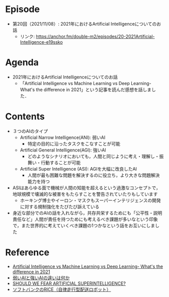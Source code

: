 # Episode
- 第20回（2021/11/08）: 2021年におけるArtificial Intelligenceについてのお話
  - リンク: https://anchor.fm/double-m2/episodes/20-2021Artificial-Intelligence-e19ssko

# Agenda
- 2021年におけるArtificial Intelligenceについてのお話
    - 「Artificial Intelligence vs Machine Learning vs Deep Learning- What's the difference in 2021」という記事を読んだ感想を話しました．

# Contents
- ３つのAIのタイプ
    - Artificial Narrow Intelligence(ANI): 弱いAI
        - 特定の目的に沿ったタスクをこなすことが可能
    - Artificial General Intelligence(AGI): 強いAI
        - どのようなシナリオにおいても，人間と同じように考え・理解し・振舞い・行動することが可能
    - Artificial Super Intelligence (ASI): AGIを大幅に改良したAI
        - 人間が最も困難な問題を解決するのに役立ち，より大きな問題解決能力を持つ
- ASIはあらゆる面で機械が人間の知能を超えるという過激なコンセプトで，地球規模で壊滅的な被害をもたらすことを警告されていたりもしています
    - ホーキング博士やイーロン・マスクもスーパーインテリジェンスの開発に対する規制強化をたびたび訴えている
- 身近な部分でのAIの話を入れながら，共存共栄するためにも「公平性・説明責任など」人間が責任を持つためにも考えるべき課題が多いなという印象で，また世界的に考えていくべき課題の1つかなという話をお互いにしました

# Reference
- [Artificial Intelligence vs Machine Learning vs Deep Learning- What's the difference in 2021](https://medium.com/@varun.sja/artificial-intelligence-vs-machine-learning-vs-deep-learning-whats-the-difference-in-2021-d9eba9916e10)
- [弱いAIと強いAIの違いは何か](https://iotnews.jp/archives/138205)
- [SHOULD WE FEAR ARTIFICIAL SUPERINTELLIGENCE?](https://internationalbanker.com/technology/should-we-fear-artificial-superintelligence/)
- [ソフトバンクのRICE（自律走行型配送ロボット）](https://www.softbank.jp/corp/news/press/sbkk/2021/20210420_01/)
